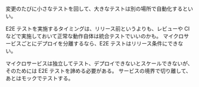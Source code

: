 変更のたびに小さなテストを回して、大きなテストは別の場所で自動化するといい。

E2E テストを実施するタイミングは、リリース前というよりも、レビューや CI などで実施しておいて正常な動作自体は統合テストでいいのかも。
マイクロサービスごとにデプロイを分離するなら、E2E テストはリリース条件にできない。

マイクロサービスは独立してテスト、デプロイできないとスケールできないが、そのためには E2E テストを諦める必要がある。
サービスの境界で切り離して、あとはモックでテストする。
